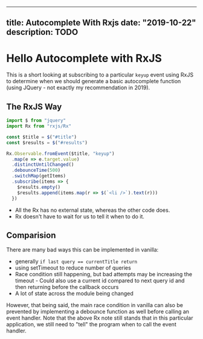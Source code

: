 
---
title: Autocomplete With Rxjs
date: "2019-10-22"
description: TODO
---

# Hello Autocomplete with RxJS

This is a short looking at subscribing to a particular `keyup` event using RxJS to determine when we should generate a basic autocomplete function (using JQuery - not exactly my recommendation in 2019).

## The RxJS Way

```javascript
import $ from "jquery"
import Rx from "rxjs/Rx"

const $title = $("#title")
const $results = $("#results")

Rx.Observable.fromEvent($title, "keyup")
  .map(e => e.target.value)
  .distinctUntilChanged()
  .debounceTime(500)
  .switchMap(getItems)
  .subscribe(items => {
    $results.empty()
    $results.append(items.map(r => $(`<li />`).text(r)))
  })
```

- All the Rx has no external state, whereas the other code does.
- Rx doesn't have to wait for us to tell it when to do it.

## Comparision

There are many bad ways this can be implemented in vanilla:

- generally `if last query == currentTitle return`
- using setTimeout to reduce number of queries
- Race condition still happening, but bad attempts may be increasing the timeout - Could also use a current id compared to next query id and then returning before the callback occurs
- A lot of state across the module being changed

However, that being said, the main race condition in vanilla can also be prevented by implementing a debounce function as well before calling an event handler. Note that the above Rx note still stands that in this particular application, we still need to "tell" the program when to call the event handler.

